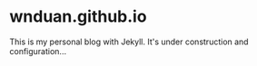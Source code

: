 # wnduan.github.io

This is my personal blog with Jekyll.
It's under construction and configuration...
